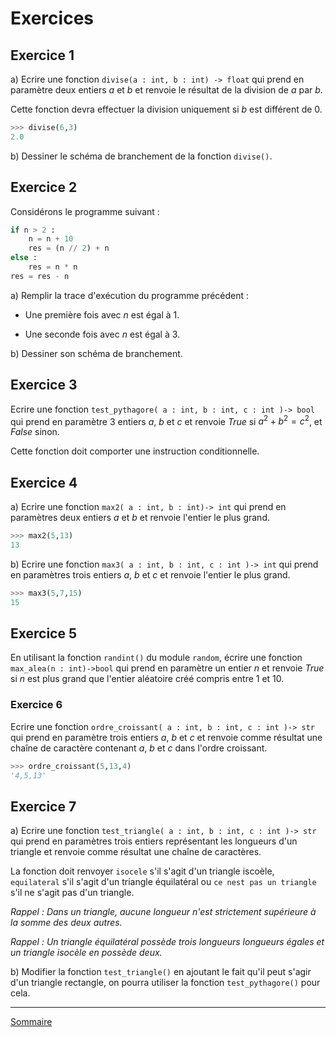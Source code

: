 # Exercices

## Exercice 1

a) Ecrire une fonction `divise(a : int, b : int) -> float` qui prend en paramètre deux entiers $a$ et $b$ et renvoie le résultat de la division de $a$ par $b$.

Cette fonction devra effectuer la division uniquement si $b$ est différent de $0$.

```python
>>> divise(6,3)
2.0
```

b) Dessiner le schéma de branchement de la fonction `divise()`.

## Exercice 2

Considérons le programme suivant :

```python linenums="1"
if n > 2 :
    n = n + 10
    res = (n // 2) + n
else :
    res = n * n
res = res - n
```

a) Remplir la trace d'exécution du programme précédent :

- Une première fois avec $n$ est égal à $1$.

- Une seconde fois avec $n$ est égal à $3$.

b) Dessiner son schéma de branchement.

## Exercice 3

Ecrire une fonction ``test_pythagore( a : int, b : int, c : int )-> bool`` qui prend en paramètre 3 entiers $a$, $b$ et $c$ et renvoie $True$ si $a^2 + b^2 = c^2$, et $False$ sinon.

Cette fonction doit comporter une instruction conditionnelle.

## Exercice 4

a) Ecrire une fonction ``max2( a : int, b : int)-> int`` qui prend en paramètres deux entiers $a$ et $b$ et renvoie l'entier le plus grand.

```python
>>> max2(5,13)
13
```

b) Ecrire une fonction ``max3( a : int, b : int, c : int )-> int`` qui prend en paramètres trois entiers $a$, $b$ et $c$ et renvoie l'entier le plus grand.

```python
>>> max3(5,7,15)
15
```

## Exercice 5

En utilisant la fonction `randint()` du module `random`, écrire une fonction `max_alea(n : int)->bool` qui prend en paramètre un entier $n$ et renvoie $True$ si $n$ est plus grand que l'entier aléatoire créé compris entre $1$ et $10$.

### Exercice 6

Ecrire une fonction ``ordre_croissant( a : int, b : int, c : int )-> str`` qui prend en paramètre trois entiers $a$, $b$ et $c$ et renvoie comme résultat une chaîne de caractère contenant $a$, $b$ et $c$ dans l'ordre croissant.

```python
>>> ordre_croissant(5,13,4)
'4,5,13'
```

## Exercice 7

a) Ecrire une fonction ``test_triangle( a : int, b : int, c : int )-> str`` qui prend en paramètres trois entiers représentant les longueurs d'un triangle et renvoie comme résultat une chaîne de caractères.

La fonction doit renvoyer `isocele` s'il s'agit d'un triangle iscoèle, `equilateral` s'il s'agit d'un triangle équilatéral ou `ce nest pas un triangle` s'il ne s'agit pas d'un triangle.

*Rappel : Dans un triangle, aucune longueur n'est strictement supérieure à la somme des deux autres.*

*Rappel : Un triangle équilatéral possède trois longueurs longueurs égales et un triangle isocèle en possède deux.*

b) Modifier la fonction ``test_triangle()`` en ajoutant le fait qu'il peut s'agir d'un triangle rectangle, on pourra utiliser la fonction ``test_pythagore()`` pour cela.


_______________

[Sommaire](./../../README.md)